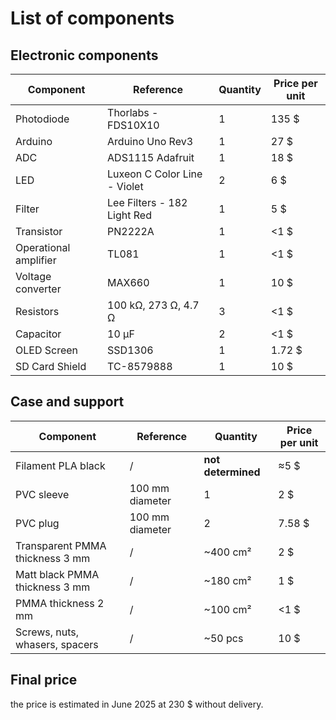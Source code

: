 # List of components

## Electronic components

| Component | Reference | Quantity | Price per unit |
|-----------|-----------|----------|---------------|
| Photodiode | Thorlabs - FDS10X10 | 1 | 135 $ |
| Arduino | Arduino Uno Rev3 | 1 | 27 $ |
| ADC | ADS1115 Adafruit | 1 | 18 $ |
| LED | Luxeon C Color Line - Violet | 2 | 6 $ |
| Filter | Lee Filters - 182 Light Red | 1 | 5 $ |
| Transistor | PN2222A | 1 | <1 $ |
| Operational amplifier  | TL081 | 1 | <1 $ |
| Voltage converter | MAX660 | 1 | 10 $ |
| Resistors | 100 kΩ, 273 Ω, 4.7 Ω | 3 | <1 $ |
| Capacitor | 10 μF | 2 | <1 $ |
| OLED Screen | SSD1306 | 1 | 1.72 $ |
| SD Card Shield | TC-8579888 | 1 | 10 $ |

## Case and support

| Component | Reference | Quantity | Price per unit |
|-----------|-----------|----------|---------------|
| Filament PLA black | / | **not determined** | ≈5 $ |
| PVC sleeve | 100 mm diameter | 1 | 2 $ |
| PVC plug | 100 mm diameter | 2 | 7.58 $ |
| Transparent PMMA thickness 3 mm | / | ~400 cm² | 2 $ |
| Matt black PMMA thickness 3 mm | / | ~180 cm² | 1 $ |
| PMMA thickness 2 mm | / | ~100 cm² | <1 $ |
| Screws, nuts, whasers, spacers | / | ~50 pcs | 10 $ |



## Final price

the price is estimated in June 2025 at 230 $ without delivery.
